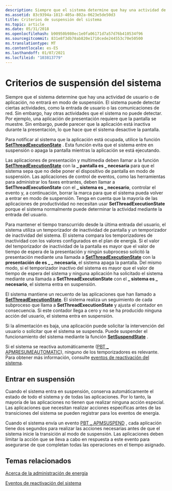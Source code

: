 ```yaml
---
description: Siempre que el sistema determine que hay una actividad de usuario o de aplicación, no entrará en modo de suspensión.
ms.assetid: 83c9394a-1813-405a-802a-0623e5de50d3
title: Criterios de suspensión del sistema
ms.topic: article
ms.date: 05/31/2018
ms.openlocfilehash: b90950b980ec1e0fa06171d7a57d76b410534f96
ms.sourcegitcommit: 831e8f3db78ab820e1710cede244553c70e50500
ms.translationtype: MT
ms.contentlocale: es-ES
ms.lasthandoff: 01/07/2021
ms.locfileid: "103813779"
---
```

# <a name="system-sleep-criteria"></a>Criterios de suspensión del sistema

Siempre que el sistema determine que hay una actividad de usuario o de aplicación, no entrará en modo de suspensión. El sistema puede detectar ciertas actividades, como la entrada de usuario o las comunicaciones de red. Sin embargo, hay otras actividades que el sistema no puede detectar. Por ejemplo, una aplicación de presentación requiere que la pantalla se muestre. Sin embargo, puede parecer que la aplicación está inactiva durante la presentación, lo que hace que el sistema desactive la pantalla.

Para notificar al sistema que la aplicación está ocupada, utilice la función [**SetThreadExecutionState**](/windows/desktop/api/Winbase/nf-winbase-setthreadexecutionstate) . Esta función evita que el sistema entre en suspensión o apaga la pantalla mientras la aplicación se está ejecutando.

Las aplicaciones de presentación y multimedia deben llamar a la función [**SetThreadExecutionState**](/windows/desktop/api/Winbase/nf-winbase-setthreadexecutionstate) con la **\_ pantalla es \_ necesaria** para que el sistema sepa que no debe poner el dispositivo de pantalla en modo de suspensión. Las aplicaciones de control de eventos, como las herramientas para administrar los faxes entrantes, deben llamar a **SetThreadExecutionState** con el **\_ sistema es \_ necesario**, controlar el evento y, a continuación, borrar la marca para que el sistema pueda volver a entrar en modo de suspensión. Tenga en cuenta que la mayoría de las aplicaciones de productividad no necesitan usar **SetThreadExecutionState** porque el sistema normalmente puede determinar la actividad mediante la entrada del usuario.

Para mantener el tiempo transcurrido desde la última entrada del usuario, el sistema utiliza un temporizador de inactividad de pantalla y un temporizador de inactividad del sistema. El sistema compara los temporizadores de inactividad con los valores configurados en el plan de energía. Si el valor del temporizador de inactividad de la pantalla es mayor que el valor de tiempo de espera de la presentación y ningún subproceso solicitó la presentación mediante una llamada a [**SetThreadExecutionState**](/windows/desktop/api/Winbase/nf-winbase-setthreadexecutionstate) con la **presentación de es \_ \_ necesaria**, el sistema apaga la pantalla. Del mismo modo, si el temporizador inactivo del sistema es mayor que el valor de tiempo de espera del sistema y ninguna aplicación ha solicitado el sistema mediante una llamada a **SetThreadExecutionState** con el **\_ sistema es \_ necesario**, el sistema entra en suspensión.

El sistema mantiene un recuento de las aplicaciones que han llamado a [**SetThreadExecutionState**](/windows/desktop/api/Winbase/nf-winbase-setthreadexecutionstate). El sistema realiza un seguimiento de cada subproceso que llama a **SetThreadExecutionState** y ajusta el contador en consecuencia. Si este contador llega a cero y no se ha producido ninguna acción del usuario, el sistema entra en suspensión.

Si la alimentación es baja, una aplicación puede solicitar la intervención del usuario o solicitar que el sistema se suspenda. Puede suspender el funcionamiento del sistema mediante la función [**SetSuspendState**](/windows/desktop/api/PowrProf/nf-powrprof-setsuspendstate) .

Si el sistema se reactiva automáticamente ([PBT \_ APMRESUMEAUTOMATIC](pbt-apmresumeautomatic.md)), ninguno de los temporizadores es relevante. Para obtener más información, consulte [eventos de reactivación del sistema](system-wake-up-events.md).

## <a name="entering-sleep"></a>Entrar en suspensión

Cuando el sistema entra en suspensión, conserva automáticamente el estado de todo el sistema y de todas las aplicaciones. Por lo tanto, la mayoría de las aplicaciones no tienen que realizar ninguna acción especial. Las aplicaciones que necesitan realizar acciones específicas antes de las transiciones del sistema se pueden registrar para los eventos de energía.

Cuando el sistema envía un evento [PBT \_ APMSUSPEND](pbt-apmsuspend.md) , cada aplicación tiene dos segundos para realizar las acciones necesarias antes de que el sistema inicie la transición al modo de suspensión. Las aplicaciones deben limitar la acción que se lleva a cabo en respuesta a este evento para asegurarse de que completan todas las operaciones en el tiempo asignado.

## <a name="related-topics"></a>Temas relacionados

<dl> <dt>

[Acerca de la administración de energía](about-power-management.md)
</dt> <dt>

[Eventos de reactivación del sistema](system-wake-up-events.md)
</dt> </dl>

 

 



